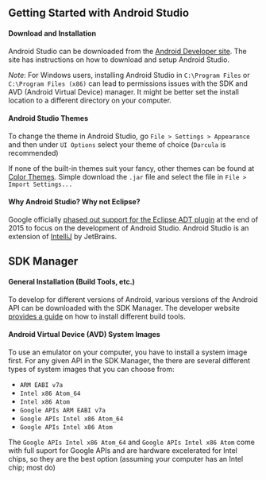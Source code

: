 ## Getting Started with Android Studio

#### Download and Installation

Android Studio can be downloaded from the [Android Developer site](http://developer.android.com/sdk/index.html). The site has instructions on how to download and setup Android Studio.

*Note*: For Windows users, installing Android Studio in `C:\Program Files` or `C:\Program Files (x86)` can lead to permissions issues with the SDK and AVD (Android Virtual Device) manager. It might be better set the install location to a different directory on your computer.

#### Android Studio Themes
To change the theme in Android Studio, go `File > Settings > Appearance` and then under `UI Options` select your theme of choice (`Darcula` is recommended)

If none of the built-in themes suit your fancy, other themes can be found at [Color Themes](http://color-themes.com/?view=index). Simple download the `.jar` file and select the file in `File > Import Settings...`

#### Why Android Studio? Why not Eclipse?

Google officially [phased out support for the Eclipse ADT plugin]( http://android-developers.blogspot.com/2015/06/an-update-on-eclipse-android-developer.html) at the end of 2015 to focus on the development of Android Studio. Android Studio is an extension of [IntelliJ](https://www.jetbrains.com/idea/) by JetBrains.

## SDK Manager

#### General Installation (Build Tools, etc.)

To develop for different versions of Android, various versions of the Android API can be downloaded with the SDK Manager. The developer website [provides a guide](http://developer.android.com/sdk/installing/adding-packages.html) on how to install different build tools.

#### Android Virtual Device (AVD) System Images

To use an emulator on your computer, you have to install a system image first. For any given API in the SDK Manager, the there are several different types of system images that you can choose from:

- `ARM EABI v7a`
- `Intel x86 Atom_64`
- `Intel x86 Atom`
- `Google APIs ARM EABI v7a`
- `Google APIs Intel x86 Atom_64`
- `Google APIs Intel x86 Atom`

The `Google APIs Intel x86 Atom_64` and `Google APIs Intel x86 Atom` come with full suport for Google APIs and are hardware excelerated for Intel chips, so they are the best option (assuming your computer has an Intel chip; most do)
